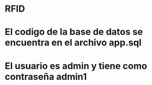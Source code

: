 # RFID
#
# El codigo de la base de datos se encuentra en el archivo app.sql
#
# El usuario es admin y tiene como contraseña admin1
#